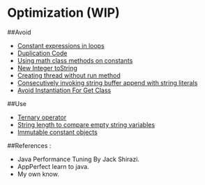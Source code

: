 Optimization (WIP)
============

##Avoid

* [Constant expressions in loops](https://github.com/vicboma1/optimization/blob/master/avoid/ConstantExpressionsInLoops.md)
* [Duplication Code](https://github.com/vicboma1/refactoring/blob/master/composingmethods/DuplicationCode.md)
* [Using math class methods on constants](https://github.com/vicboma1/optimization/blob/master/avoid/UsingMathClassMethodsOnConstants.md)
* [New Integer toString](https://github.com/vicboma1/optimization/blob/master/avoid/NewIntegerToString.md)
* [Creating thread without run method](https://github.com/vicboma1/optimization/blob/master/avoid/CreatingThreadWithoutRunMethod.md)
* [Consecutively invoking string buffer append with string literals](https://github.com/vicboma1/optimization/blob/master/avoid/ConsecutivelyInvokingStringBufferAappendWithStringLiterals.md)
* [Avoid Instantiation For Get Class](https://github.com/vicboma1/optimization/blob/master/avoid/AvoidInstantiationForGetClass.md)

##Use
* [Ternary operator](https://github.com/vicboma1/optimization/blob/master/use/TernaryOperator.md)
* [String length to compare empty string variables](https://github.com/vicboma1/optimization/blob/master/use/StringLengthToCompareEmptyStringVariables.md)
* [Immutable constant objects](https://github.com/vicboma1/optimization/blob/master/use/ImmutableConstantObjects.md)


##References : 

* Java Performance Tuning By Jack Shirazi.
* AppPerfect learn to java.
* My own know.
